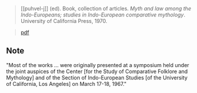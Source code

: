 > [[puhvel-j]] (ed). Book, collection of articles. *Myth and law among the Indo-Europeans; studies in Indo-European comparative mythology*. University of California Press, 1970.

> [pdf](a/puhvel1970ed.pdf)

## Note
"Most of the works ... were originally presented at a symposium held under the joint auspices of the Center [for the Study of Comparative Folklore and Mythology] and of the Section of Indo-European Studies [of the University of California, Los Angeles] on March 17-18, 1967."